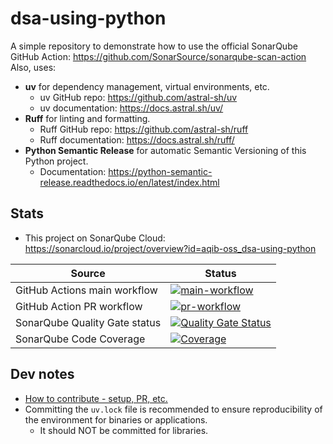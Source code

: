 # dsa-using-python

A simple repository to demonstrate how to use the official SonarQube GitHub Action: <https://github.com/SonarSource/sonarqube-scan-action>
Also, uses:

- **uv** for dependency management, virtual environments, etc.
  - uv GitHub repo: <https://github.com/astral-sh/uv>
  - uv documentation: <https://docs.astral.sh/uv/>
- **Ruff** for linting and formatting.
  - Ruff GitHub repo: <https://github.com/astral-sh/ruff>
  - Ruff documentation: <https://docs.astral.sh/ruff/>
- **Python Semantic Release** for automatic Semantic Versioning of this Python project.
  - Documentation: <https://python-semantic-release.readthedocs.io/en/latest/index.html>

## Stats

- This project on SonarQube Cloud: <https://sonarcloud.io/project/overview?id=aqib-oss_dsa-using-python>

| Source                        | Status                                                                                                                                                                                                        |
| ----------------------------- | ------------------------------------------------------------------------------------------------------------------------------------------------------------------------------------------------------------- |
| GitHub Actions main workflow  | [![main-workflow](https://github.com/aqib-oss/dsa-using-python/actions/workflows/main-workflow.yaml/badge.svg)](https://github.com/aqib-oss/dsa-using-python/actions/workflows/main-workflow.yaml)    |
| GitHub Action PR workflow     | [![pr-workflow](https://github.com/aqib-oss/dsa-using-python/actions/workflows/pr-workflow.yaml/badge.svg)](https://github.com/aqib-oss/dsa-using-python/actions/workflows/pr-workflow.yaml)          |
| SonarQube Quality Gate status | [![Quality Gate Status](https://sonarcloud.io/api/project_badges/measure?project=aqib-oss_dsa-using-python&metric=alert_status)](https://sonarcloud.io/summary/new_code?id=aqib-oss_dsa-using-python) |
| SonarQube Code Coverage       | [![Coverage](https://sonarcloud.io/api/project_badges/measure?project=aqib-oss_dsa-using-python&metric=coverage)](https://sonarcloud.io/summary/new_code?id=aqib-oss_dsa-using-python)                |

## Dev notes

- [How to contribute - setup, PR, etc.](CONTRIBUTING.md)
- Committing the `uv.lock` file is recommended to ensure reproducibility of the environment for binaries or applications.
  - It should NOT be committed for libraries.
